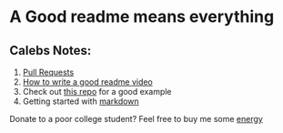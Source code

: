 # A Good readme means everything

## Calebs Notes:
1. [Pull Requests](https://www.youtube.com/watch?v=For9VtrQx58)
2. [How to write a good readme video](https://www.youtube.com/watch?v=E6NO0rgFub4)
3. Check out [this repo](https://github.com/expressjs/express) for a good example
4. Getting started with [markdown](https://docs.github.com/en/get-started/writing-on-github/getting-started-with-writing-and-formatting-on-github/basic-writing-and-formatting-syntax)

Donate to a poor college student? Feel free to buy me some [energy](https://venmo.com/alayna-hart)

